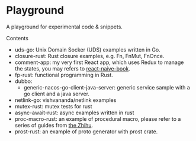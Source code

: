 # Playground

A playground for experimental code & snippets.

Contents

- uds-go: Unix Domain Socker (UDS) examples written in Go.
- closure-rust: Rust closure examples, e.g. Fn, FnMut, FnOnce.
- comment-app: my very first React app, which uses Redux to manage the states, you may refers to [react-naive-book](https://hyf.js.org/react-naive-book/).
- fp-rust: functional programming in Rust.
- dubbo:
	- generic-nacos-go-client-java-server: generic service sample with a go client and a java server.
- netlink-go: vishvananda/netlink examples
- mutex-rust: mutex tests for rust
- async-await-rust: async examples written in rust 
- proc-macro-rust: an example of procedural macro, please refer to a series of guides from [the Zhihu](https://zhuanlan.zhihu.com/p/342408254).
- prost-rust: an example of proto generator with prost crate.
